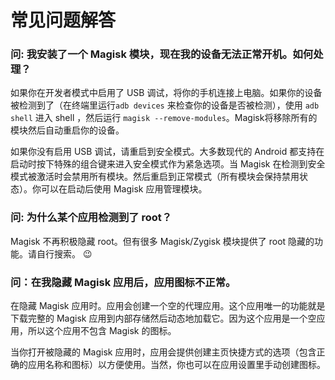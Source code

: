 # 常见问题解答

### 问: 我安装了一个 Magisk 模块，现在我的设备无法正常开机。如何处理？

如果你在开发者模式中启用了 USB 调试，将你的手机连接上电脑。如果你的设备被检测到了（在终端里运行`adb devices` 来检查你的设备是否被检测），使用 `adb shell` 进入 shell ，然后运行 `magisk --remove-modules`。Magisk将移除所有的模块然后自动重启你的设备。

如果你没有启用 USB 调试，请重启到安全模式。大多数现代的 Android 都支持在启动时按下特殊的组合键来进入安全模式作为紧急选项。当 Magisk 在检测到安全模式被激活时会禁用所有模块。然后重启到正常模式（所有模块会保持禁用状态）。你可以在启动后使用 Magisk 应用管理模块。
### 问: 为什么某个应用检测到了 root？

Magisk 不再积极隐藏 root。但有很多 Magisk/Zygisk 模块提供了 root 隐藏的功能。请自行搜索。 😉

### 问：在我隐藏 Magisk 应用后，应用图标不正常。

在隐藏 Magisk 应用时。应用会创建一个空的代理应用。这个应用唯一的功能就是下载完整的 Magisk 应用到内部存储然后动态地加载它。因为这个应用是一个空应用，所以这个应用不包含 Magisk 的图标。

当你打开被隐藏的 Magisk 应用时，应用会提供创建主页快捷方式的选项（包含正确的应用名称和图标）以方便使用。当然，你也可以在应用设置里手动创建图标。
